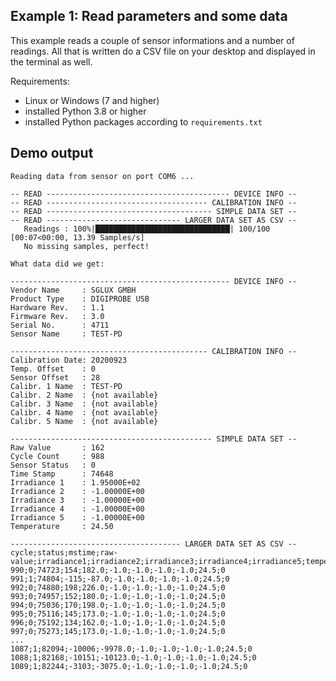 ## Example 1: Read parameters and some data
This example reads a couple of sensor informations and a number of readings. All that is written do a CSV file on your desktop and displayed in the terminal as well.

Requirements:
* Linux or Windows (7 and higher)
* installed Python 3.8 or higher
* installed Python packages according to ```requirements.txt```

## Demo output

```
Reading data from sensor on port COM6 ...

-- READ ----------------------------------------- DEVICE INFO --
-- READ ------------------------------------ CALIBRATION INFO --
-- READ ------------------------------------- SIMPLE DATA SET --
-- READ ------------------------------ LARGER DATA SET AS CSV --
   Readings : 100%|██████████████████████████████| 100/100 [00:07<00:00, 13.39 Samples/s]
   No missing samples, perfect!

What data did we get:

------------------------------------------------- DEVICE INFO --
Vendor Name     : SGLUX GMBH
Product Type    : DIGIPROBE USB
Hardware Rev.   : 1.1
Firmware Rev.   : 3.0
Serial No.      : 4711
Sensor Name     : TEST-PD

-------------------------------------------- CALIBRATION INFO --
Calibration Date: 20200923
Temp. Offset    : 0
Sensor Offset   : 28
Calibr. 1 Name  : TEST-PD
Calibr. 2 Name  : {not available}
Calibr. 3 Name  : {not available}
Calibr. 4 Name  : {not available}
Calibr. 5 Name  : {not available}

--------------------------------------------- SIMPLE DATA SET --
Raw Value       : 162
Cycle Count     : 988
Sensor Status   : 0
Time Stamp      : 74648
Irradiance 1    : 1.95000E+02
Irradiance 2    : -1.00000E+00
Irradiance 3    : -1.00000E+00
Irradiance 4    : -1.00000E+00
Irradiance 5    : -1.00000E+00
Temperature     : 24.50

-------------------------------------- LARGER DATA SET AS CSV --
cycle;status;mstime;raw-value;irradiance1;irradiance2;irradiance3;irradiance4;irradiance5;temperature;missed
990;0;74723;154;182.0;-1.0;-1.0;-1.0;-1.0;24.5;0
991;1;74804;-115;-87.0;-1.0;-1.0;-1.0;-1.0;24.5;0
992;0;74880;198;226.0;-1.0;-1.0;-1.0;-1.0;24.5;0
993;0;74957;152;180.0;-1.0;-1.0;-1.0;-1.0;24.5;0
994;0;75036;170;198.0;-1.0;-1.0;-1.0;-1.0;24.5;0
995;0;75116;145;173.0;-1.0;-1.0;-1.0;-1.0;24.5;0
996;0;75192;134;162.0;-1.0;-1.0;-1.0;-1.0;24.5;0
997;0;75273;145;173.0;-1.0;-1.0;-1.0;-1.0;24.5;0
...
1087;1;82094;-10006;-9978.0;-1.0;-1.0;-1.0;-1.0;24.5;0
1088;1;82168;-10151;-10123.0;-1.0;-1.0;-1.0;-1.0;24.5;0
1089;1;82244;-3103;-3075.0;-1.0;-1.0;-1.0;-1.0;24.5;0

```

